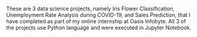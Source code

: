 These are 3 data science projects, namely Iris Flower Classification, Unemployment Rate Analysis during COVID-19, and Sales Prediction, that I have completed as part of my online internship at Oasis Infobyte. All 3 of the projects use Python language and were executed in Jupyter Notebook. 
